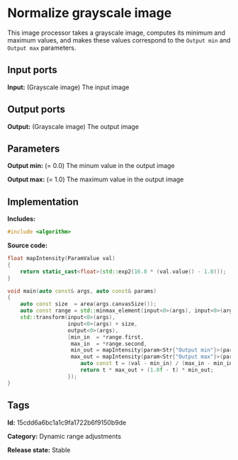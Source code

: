 # Normalize grayscale image

This image processor takes a grayscale image, computes its minimum and maximum values, and makes these values correspond to the `Output min` and `Output max` parameters.

## Input ports

__Input:__ (Grayscale image) The input image

## Output ports

__Output:__ (Grayscale image) The output image

## Parameters

__Output min:__ (= 0.0) The minum value in the output image

__Output max:__ (= 1.0) The maximum value in the output image

## Implementation

__Includes:__ 

```c++
#include <algorithm>
```

__Source code:__ 

```c++
float mapIntensity(ParamValue val)
{
	return static_cast<float>(std::exp2(16.0 * (val.value() - 1.0)));
}

void main(auto const& args, auto const& params)
{
	auto const size  = area(args.canvasSize());
	auto const range = std::minmax_element(input<0>(args), input<0>(args) + size);
	std::transform(input<0>(args),
	               input<0>(args) + size,
	               output<0>(args),
	               [min_in  = *range.first,
	                max_in  = *range.second,
	                min_out = mapIntensity(param<Str{"Output min"}>(params)),
	                max_out = mapIntensity(param<Str{"Output max"}>(params))](auto val) {
		               auto const t = (val - min_in) / (max_in - min_in);
		               return t * max_out + (1.0f - t) * min_out;
	               });
}
```

## Tags

__Id:__ 15cdd6a6bc1a1c9fa1722b6f9150b9de

__Category:__ Dynamic range adjustments

__Release state:__ Stable